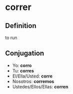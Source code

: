 # correr

## Definition
to run

## Conjugation

- Yo: **corro**
- Tu: **corres**
- El/Ella/Usted: **corre**
- Nosotros: **corremos**
- Ustedes/Ellos/Ellas: **corren**